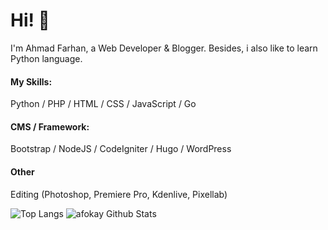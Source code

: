 # Hi! 👋

I'm Ahmad Farhan, a Web Developer & Blogger. Besides, i also like to learn Python language.

#### My Skills:
Python / PHP / HTML / CSS / JavaScript / Go

#### CMS / Framework:
Bootstrap / NodeJS / CodeIgniter / Hugo / WordPress

#### Other
Editing (Photoshop, Premiere Pro, Kdenlive, Pixellab)

![Top Langs](https://github-readme-stats.vercel.app/api/top-langs/?username=afokay&layout=compact&theme=dracula) ![afokay Github Stats](https://github-readme-stats.vercel.app/api?username=afokay&show_icons=true&theme=dracula)
